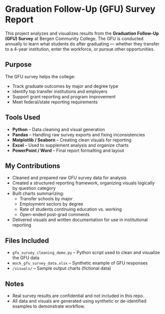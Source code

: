 # Graduation Follow-Up (GFU) Survey Report

This project analyzes and visualizes results from the **Graduation Follow-Up (GFU) Survey** at Bergen Community College. The GFU is conducted annually to learn what students do after graduating — whether they transfer to a 4-year institution, enter the workforce, or pursue other opportunities.

## Purpose

The GFU survey helps the college:
- Track graduate outcomes by major and degree type
- Identify top transfer institutions and employers
- Support grant reporting and program improvement
- Meet federal/state reporting requirements

## Tools Used
- **Python** – Data cleaning and visual generation
- **Pandas** – Handling raw survey exports and fixing inconsistencies
- **Matplotlib / Seaborn** – Creating clean visuals for reporting
- **Excel** – Used to supplement analysis and organize charts
- **PowerPoint / Word** – Final report formatting and layout

## My Contributions
- Cleaned and prepared raw GFU survey data for analysis
- Created a structured reporting framework, organizing visuals logically by question category
- Built charts summarizing:
  - Transfer schools by major
  - Employment sectors by degree
  - Rate of students continuing education vs. working
  - Open-ended post-grad comments
- Delivered visuals and written documentation for use in institutional reporting

## Files Included
- `gfu_survey_cleaning_demo.py` – Python script used to clean and visualize the GFU data
- `mock_gfu_survey_data.xlsx` – Synthetic example of GFU responses
- `/visuals/` – Sample output charts (fictional data)

## Notes
- Real survey results are confidential and not included in this repo.
- All data and visuals are generated using synthetic or de-identified examples to demonstrate workflow.
